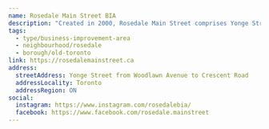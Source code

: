 ```yaml
---
name: Rosedale Main Street BIA
description: "Created in 2000, Rosedale Main Street comprises Yonge Street from Woodlawn Avenue to Crescent Road and has a wide variety of merchant and service members, from high-end antique and decor stores to wonderful neighbourhood restaurants and gourmet shops; from beauty and hairdressing salons to travel specialists. A vibrant, active neighbourhood with village charm and urban flair."
tags:
  - type/business-improvement-area
  - neighbourhood/rosedale
  - borough/old-toronto
link: https://rosedalemainstreet.ca
address:
  streetAddress: Yonge Street from Woodlawn Avenue to Crescent Road
  addressLocality: Toronto
  addressRegion: ON
social:
  instagram: https://www.instagram.com/rosedalebia/
  facebook: https://www.facebook.com/rosedale.mainstreet
---
```

